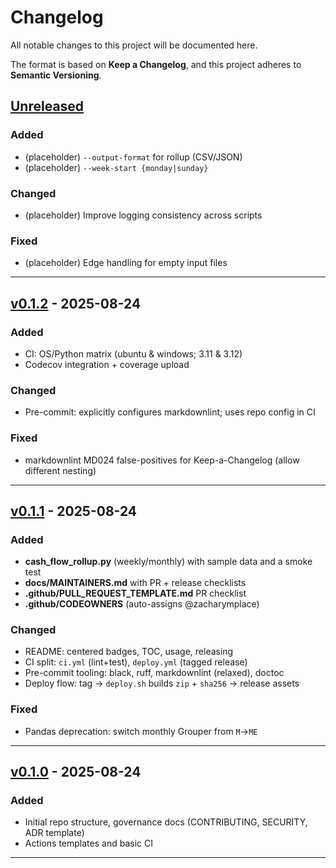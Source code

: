 # Changelog
All notable changes to this project will be documented here.

The format is based on **Keep a Changelog**, and this project adheres to **Semantic Versioning**.

## [Unreleased]
### Added
- (placeholder) `--output-format` for rollup (CSV/JSON)
- (placeholder) `--week-start {monday|sunday}`

### Changed
- (placeholder) Improve logging consistency across scripts

### Fixed
- (placeholder) Edge handling for empty input files

---

## [v0.1.2] - 2025-08-24
### Added
- CI: OS/Python matrix (ubuntu & windows; 3.11 & 3.12)
- Codecov integration + coverage upload

### Changed
- Pre-commit: explicitly configures markdownlint; uses repo config in CI

### Fixed
- markdownlint MD024 false-positives for Keep-a-Changelog (allow different nesting)

---

## [v0.1.1] - 2025-08-24
### Added
- **cash_flow_rollup.py** (weekly/monthly) with sample data and a smoke test
- **docs/MAINTAINERS.md** with PR + release checklists
- **.github/PULL_REQUEST_TEMPLATE.md** PR checklist
- **.github/CODEOWNERS** (auto-assigns @zacharymplace)

### Changed
- README: centered badges, TOC, usage, releasing
- CI split: `ci.yml` (lint+test), `deploy.yml` (tagged release)
- Pre-commit tooling: black, ruff, markdownlint (relaxed), doctoc
- Deploy flow: tag → `deploy.sh` builds `zip` + `sha256` → release assets

### Fixed
- Pandas deprecation: switch monthly Grouper from `M`→`ME`

---

## [v0.1.0] - 2025-08-24
### Added
- Initial repo structure, governance docs (CONTRIBUTING, SECURITY, ADR template)
- Actions templates and basic CI

---

<!-- Links -->
[Unreleased]: https://github.com/zacharymplace/life-ops-scripts/compare/v0.1.2...HEAD
[v0.1.2]: https://github.com/zacharymplace/life-ops-scripts/compare/v0.1.1...v0.1.2
[v0.1.1]: https://github.com/zacharymplace/life-ops-scripts/compare/v0.1.0...v0.1.1
[v0.1.0]: https://github.com/zacharymplace/life-ops-scripts/releases/tag/v0.1.0
